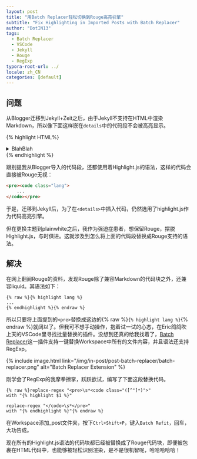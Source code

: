 ```yaml
---
layout: post
title: "用Batch Replacer轻松切换到Rouge高亮引擎"
subtitle: "Fix Highlighting in Imported Posts with Batch Replacer"
author: "DotIN13"
tags:
  - Batch Replacer
  - VSCode
  - Jekyll
  - Rouge
  - RegExp
typora-root-url: ../
locale: zh_CN
categories: [default]
---
```


## 问题

从Blogger迁移到Jekyll+Zeit之后，由于Jekyll不支持在HTML中渲染Markdown，所以像下面这样嵌在`details`中的代码段不会被高亮显示。

{% highlight HTML%}
<details>
    <summary>BlahBlah</summary>
    ```lang
    ...
    ```
</details>
{% endhighlight %}

跟别提我从Blogger导入的代码段，还都使用着Highlight.js的语法，这样的代码会直接被Rouge无视：

```html
<pre><code class="lang">
    ...
</code></pre>
```

于是，迁移到Jekyll后，为了在`<details>`中插入代码，仍然选用了highlight.js作为代码高亮引擎。

但在更换主题到plainwhite之后，我作为强迫症患者，想保留Rouge，摆脱Highlight.js，与时俱进。这就涉及到怎么将上面的代码段替换成Rouge支持的语法。

## 解决

在网上翻阅Rouge的资料，发现Rouge除了兼容Markdown的代码块之外，还兼容liquid。其语法如下：

```liquid
{% raw %}{% highlight lang %}
...
{% endhighlight %}{% endraw %}
```

所以只要将上面提到的`<pre>`替换成这边的{% raw %}`{% highlight lang %}`{% endraw %}就阔以了。但我可不想手动操作，抱着试一试的心态，在Eric鸽鸽吹上天的VSCode里寻找批量替换的插件。没想到还真的给我找着了，[Batch Replacer](https://marketplace.visualstudio.com/items?itemName=angelomollame.batch-replacer)这一插件支持一键替换Workspace中所有的文件内容，并且语法还支持RegExp。

{% include image.html link="/img/in-post/post-batch-replacer/batch-replacer.png" alt="Batch Replacer Extension" %}

刚学会了RegExp的我摩拳擦掌，跃跃欲试，编写了下面这段替换代码。

```plaintext
{% raw %}replace-regex "<pre>\s*<code class="([^"]*)">"
with "{% highlight $1 %}"

replace-regex "</code>\s*</pre>"
with "{% endhighlight %}"{% endraw %}
```

在Workspace添加_post文件夹，按下`Ctrl+Shift+P`，键入`Batch Refit`，回车，大功告成。

现在所有的Highlight.js语法的代码块都已经被替换成了Rouge代码块，即便被包裹在HTML代码中，也能够被轻松识别渲染，是不是很机智呢，哈哈哈哈哈！